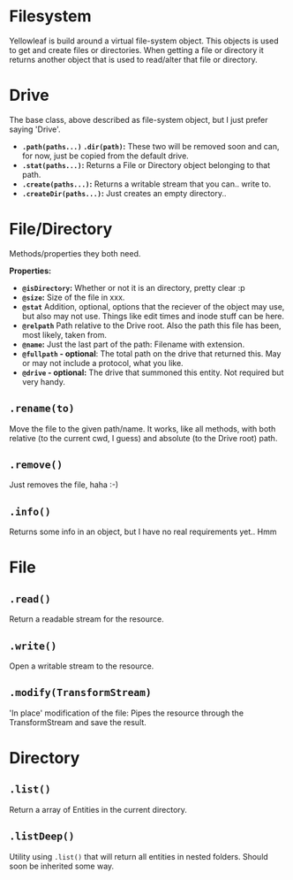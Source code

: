 # Filesystem

Yellowleaf is build around a virtual file-system object.
This objects is used to get and create files or directories.
When getting a file or directory it returns another object that
is used to read/alter that file or directory.

# Drive
The base class, above described as file-system object,
but I just prefer saying 'Drive'.

- **`.path(paths...)` `.dir(path)`:**
  These two will be removed soon and can, for now, just
  be copied from the default drive.
- **`.stat(paths...)`:**
  Returns a File or Directory object belonging to that path.
- **`.create(paths...)`:**
  Returns a writable stream that you can.. write to.
- **`.createDir(paths...)`:**
  Just creates an empty directory..


# File/Directory
Methods/properties they both need.

**Properties:**
- **`@isDirectory`:**
  Whether or not it is an directory, pretty clear :p
- **`@size`:**
  Size of the file in xxx. <!-- TODO: In what? -->
- **`@stat`**
  Addition, optional, options that the reciever of the object may use,
  but also may not use. Things like edit times and inode stuff can be here.
- **`@relpath`**
  Path relative to the Drive root.
  Also the path this file has been, most likely, taken from.
- **`@name`:**
  Just the last part of the path: Filename with extension.
- **`@fullpath` - optional**:
  The total path on the drive that returned this.
  May or may not include a protocol, what you like.
- **`@drive` - optional:**
  The drive that summoned this entity.
  Not required but very handy.

## `.rename(to)`
Move the file to the given path/name.
It works, like all methods,
with both relative (to the current cwd, I guess)
and absolute (to the Drive root) path.

## `.remove()`
Just removes the file, haha :-)

## `.info()`
Returns some info in an object,
but I have no real requirements yet.. Hmm


# File
## `.read()`
Return a readable stream for the resource.

## `.write()`
Open a writable stream to the resource.

## `.modify(TransformStream)`
'In place' modification of the file:
Pipes the resource through the TransformStream and
save the result.


# Directory
## `.list()`
Return a array of Entities in the current directory.

## `.listDeep()`
Utility using `.list()` that will return all entities
in nested folders. Should soon be inherited some way.
